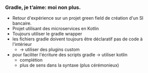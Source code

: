 ### Gradle, je t’aime: moi non plus.
- Retour d'expérience sur un projet green field de création d'un SI bancaire.
- Projet utilisant des microservices en Kotlin
- Toujours utiliser le gradle wrapper
- les fichiers gradle doivent toujours être déclaratif pas de code à l'intérieur
	* -> utiliser des plugins custom
- pour faciliter l'écriture des scripts gradle -> utiliser kotlin
	* complétion
	* plus de sens dans la syntaxe (plus cérémonieux)